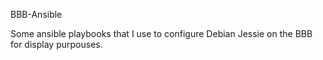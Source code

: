 BBB-Ansible

Some ansible playbooks that I use to configure Debian Jessie on the BBB for display
purpouses.
